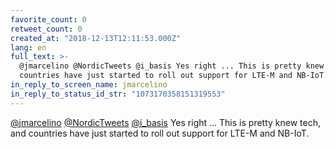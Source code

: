 ```yaml
---
favorite_count: 0
retweet_count: 0
created_at: "2018-12-13T12:11:53.000Z"
lang: en
full_text: >-
  @jmarcelino @NordicTweets @i_basis Yes right ... This is pretty knew tech, and
  countries have just started to roll out support for LTE-M and NB-IoT.
in_reply_to_screen_name: jmarcelino
in_reply_to_status_id_str: "1073170358151319553"
---
```


[@jmarcelino](https://twitter.com/jmarcelino)
[@NordicTweets](https://twitter.com/NordicTweets)
[@i_basis](https://twitter.com/i_basis) Yes right ... This is pretty knew tech,
and countries have just started to roll out support for LTE-M and NB-IoT.
